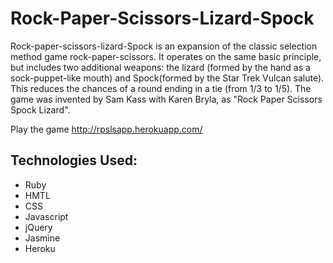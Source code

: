 Rock-Paper-Scissors-Lizard-Spock
================================

Rock-paper-scissors-lizard-Spock is an expansion of the classic selection method game rock-paper-scissors. It operates on the same basic principle, but includes two additional weapons: the lizard (formed by the hand as a sock-puppet-like mouth) and Spock(formed by the Star Trek Vulcan salute). This reduces the chances of a round ending in a tie (from 1/3 to 1/5). The game was invented by Sam Kass with Karen Bryla, as "Rock Paper Scissors Spock Lizard".

Play the game
http://rpslsapp.herokuapp.com/


## Technologies Used:

  + Ruby
  + HMTL
  + CSS
  + Javascript
  + jQuery
  + Jasmine
  + Heroku

